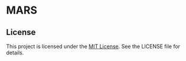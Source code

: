 # MARS

## License
This project is licensed under the [MIT License](./LICENSE). See the LICENSE file for details.
